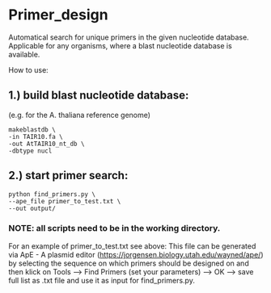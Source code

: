 # Primer_design
Automatical search for unique primers in the given nucleotide database. 
Applicable for any organisms, where a blast nucleotide database is available.

How to use:

## 1.) build blast nucleotide database:
(e.g. for the A. thaliana reference genome)
```
makeblastdb \
-in TAIR10.fa \
-out AtTAIR10_nt_db \
-dbtype nucl
```
## 2.) start primer search:
```
python find_primers.py \
--ape_file primer_to_test.txt \
--out output/
```
### NOTE: all scripts need to be in the working directory. 
For an example of primer_to_test.txt see above: This file can be generated via ApE - A plasmid editor (https://jorgensen.biology.utah.edu/wayned/ape/) by selecting the sequence on which primers should be designed on and then klick on Tools --> Find Primers (set your parameters) --> OK --> save full list as .txt file and use it as input for find_primers.py.
